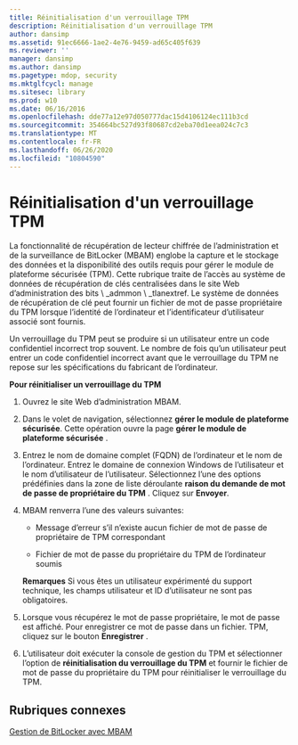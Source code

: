 ```yaml
---
title: Réinitialisation d'un verrouillage TPM
description: Réinitialisation d'un verrouillage TPM
author: dansimp
ms.assetid: 91ec6666-1ae2-4e76-9459-ad65c405f639
ms.reviewer: ''
manager: dansimp
ms.author: dansimp
ms.pagetype: mdop, security
ms.mktglfcycl: manage
ms.sitesec: library
ms.prod: w10
ms.date: 06/16/2016
ms.openlocfilehash: dde77a12e97d050777dac15d4106124ec111b3cd
ms.sourcegitcommit: 354664bc527d93f80687cd2eba70d1eea024c7c3
ms.translationtype: MT
ms.contentlocale: fr-FR
ms.lasthandoff: 06/26/2020
ms.locfileid: "10804590"
---
```

# Réinitialisation d'un verrouillage TPM


La fonctionnalité de récupération de lecteur chiffrée de l’administration et de la surveillance de BitLocker (MBAM) englobe la capture et le stockage des données et la disponibilité des outils requis pour gérer le module de plateforme sécurisée (TPM). Cette rubrique traite de l’accès au système de données de récupération de clés centralisées dans le site Web d’administration des bits \ _admmon \ _tlanextref. Le système de données de récupération de clé peut fournir un fichier de mot de passe propriétaire du TPM lorsque l’identité de l’ordinateur et l’identificateur d’utilisateur associé sont fournis.

Un verrouillage du TPM peut se produire si un utilisateur entre un code confidentiel incorrect trop souvent. Le nombre de fois qu’un utilisateur peut entrer un code confidentiel incorrect avant que le verrouillage du TPM ne repose sur les spécifications du fabricant de l’ordinateur.

**Pour réinitialiser un verrouillage du TPM**

1.  Ouvrez le site Web d’administration MBAM.

2.  Dans le volet de navigation, sélectionnez **gérer le module de plateforme sécurisée**. Cette opération ouvre la page **gérer le module de plateforme sécurisée** .

3.  Entrez le nom de domaine complet (FQDN) de l’ordinateur et le nom de l’ordinateur. Entrez le domaine de connexion Windows de l’utilisateur et le nom d’utilisateur de l’utilisateur. Sélectionnez l’une des options prédéfinies dans la zone de liste déroulante **raison du demande de mot de passe de propriétaire du TPM** . Cliquez sur **Envoyer**.

4.  MBAM renverra l’une des valeurs suivantes:

    -   Message d’erreur s’il n’existe aucun fichier de mot de passe de propriétaire de TPM correspondant

    -   Fichier de mot de passe du propriétaire du TPM de l’ordinateur soumis

    **Remarques**  Si vous êtes un utilisateur expérimenté du support technique, les champs utilisateur et ID d’utilisateur ne sont pas obligatoires.

     

5.  Lorsque vous récupérez le mot de passe propriétaire, le mot de passe est affiché. Pour enregistrer ce mot de passe dans un fichier. TPM, cliquez sur le bouton **Enregistrer** .

6.  L’utilisateur doit exécuter la console de gestion du TPM et sélectionner l’option de **réinitialisation du verrouillage du TPM** et fournir le fichier de mot de passe du propriétaire du TPM pour réinitialiser le verrouillage du TPM.

## Rubriques connexes


[Gestion de BitLocker avec MBAM](performing-bitlocker-management-with-mbam.md)

 

 





